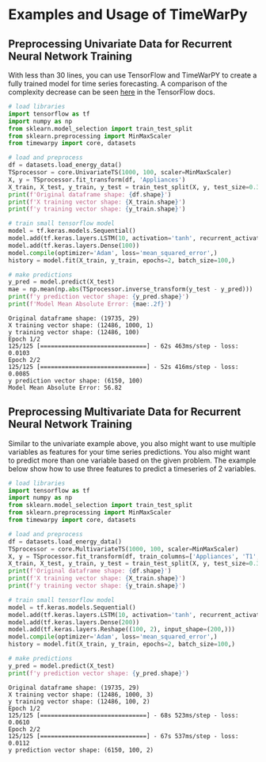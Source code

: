 # Examples and Usage of TimeWarPy

## Preprocessing Univariate Data for Recurrent Neural Network Training

With less than 30 lines, you can use TensorFlow and TimeWarPY to create a fully trained model for time series forecasting. A comparison of the complexity decrease can be seen [here](https://www.tensorflow.org/tutorials/structured_data/time_series#data_windowing) in the TensorFlow docs.

```py
# load libraries
import tensorflow as tf
import numpy as np
from sklearn.model_selection import train_test_split
from sklearn.preprocessing import MinMaxScaler
from timewarpy import core, datasets

# load and preprocess
df = datasets.load_energy_data()
TSprocessor = core.UnivariateTS(1000, 100, scaler=MinMaxScaler)
X, y = TSprocessor.fit_transform(df, 'Appliances')
X_train, X_test, y_train, y_test = train_test_split(X, y, test_size=0.33, random_state=42)
print(f'Original dataframe shape: {df.shape}')
print(f'X training vector shape: {X_train.shape}')
print(f'y training vector shape: {y_train.shape}')

# train small tensorflow model
model = tf.keras.models.Sequential()
model.add(tf.keras.layers.LSTM(10, activation='tanh', recurrent_activation='sigmoid', input_shape=X_train[0].shape))
model.add(tf.keras.layers.Dense(100))
model.compile(optimizer='Adam', loss='mean_squared_error',)
history = model.fit(X_train, y_train, epochs=2, batch_size=100,)

# make predictions
y_pred = model.predict(X_test)
mae = np.mean(np.abs(TSprocessor.inverse_transform(y_test - y_pred)))
print(f'y prediction vector shape: {y_pred.shape}')
print(f'Model Mean Absolute Error: {mae:.2f}')
```

```
Original dataframe shape: (19735, 29)
X training vector shape: (12486, 1000, 1)
y training vector shape: (12486, 100)
Epoch 1/2
125/125 [==============================] - 62s 463ms/step - loss: 0.0103
Epoch 2/2
125/125 [==============================] - 52s 416ms/step - loss: 0.0085
y prediction vector shape: (6150, 100)
Model Mean Absolute Error: 56.82
```

## Preprocessing Multivariate Data for Recurrent Neural Network Training

Similar to the univariate example above, you also might want to use multiple variables as features for your time series predictions. You also might want to predict more than one variable based on the given problem. The example below show how to use three features to predict a timeseries of 2 variables.

```py
# load libraries
import tensorflow as tf
import numpy as np
from sklearn.model_selection import train_test_split
from sklearn.preprocessing import MinMaxScaler
from timewarpy import core, datasets

# load and preprocess
df = datasets.load_energy_data()
TSprocessor = core.MultivariateTS(1000, 100, scaler=MinMaxScaler)
X, y = TSprocessor.fit_transform(df, train_columns=['Appliances', 'T1', 'RH_1'], pred_columns=['Appliances', 'T1'])
X_train, X_test, y_train, y_test = train_test_split(X, y, test_size=0.33, random_state=42)
print(f'Original dataframe shape: {df.shape}')
print(f'X training vector shape: {X_train.shape}')
print(f'y training vector shape: {y_train.shape}')

# train small tensorflow model
model = tf.keras.models.Sequential()
model.add(tf.keras.layers.LSTM(10, activation='tanh', recurrent_activation='sigmoid', input_shape=X_train[0].shape))
model.add(tf.keras.layers.Dense(200))
model.add(tf.keras.layers.Reshape((100, 2), input_shape=(200,)))
model.compile(optimizer='Adam', loss='mean_squared_error',)
history = model.fit(X_train, y_train, epochs=2, batch_size=100,)

# make predictions
y_pred = model.predict(X_test)
print(f'y prediction vector shape: {y_pred.shape}')
```

```
Original dataframe shape: (19735, 29)
X training vector shape: (12486, 1000, 3)
y training vector shape: (12486, 100, 2)
Epoch 1/2
125/125 [==============================] - 68s 523ms/step - loss: 0.0610
Epoch 2/2
125/125 [==============================] - 67s 537ms/step - loss: 0.0112
y prediction vector shape: (6150, 100, 2)
```
